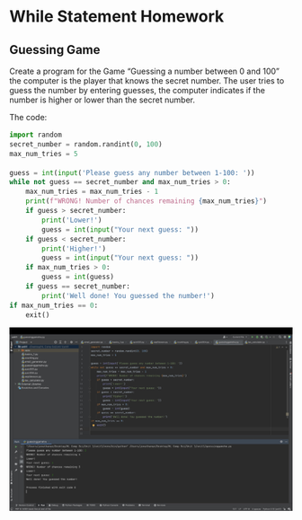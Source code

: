 # While Statement Homework

## Guessing Game

Create a program for the Game “Guessing a number between 0 and 100” the computer is the player that knows the secret number. 
The user tries to guess the number by entering guesses, the computer indicates if the number is higher or lower than the secret number. 

The code:


```.py
import random
secret_number = random.randint(0, 100)
max_num_tries = 5

guess = int(input('Please guess any number between 1-100: '))
while not guess == secret_number and max_num_tries > 0:
    max_num_tries = max_num_tries - 1
    print(f"WRONG! Number of chances remaining {max_num_tries}")
    if guess > secret_number:
        print('Lower!')
        guess = int(input("Your next guess: "))
    if guess < secret_number:
        print('Higher!')
        guess = int(input("Your next guess: "))
    if max_num_tries > 0:
        guess = int(guess)
    if guess == secret_number:
        print('Well done! You guessed the number!')
if max_num_tries == 0:
    exit()
```


![](guessinggamehw.jpg)



